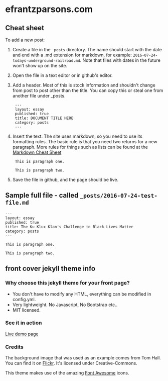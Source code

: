 # efrantzparsons.com

## Cheat sheet

To add a new post:

1. Create a file in the `_posts` directory. The name should start with the date and end with a .md extension for markdown, for example: `2016-07-24-todays-underground-railroad.md`. Note that files with dates in the future won't show up on the site.

2. Open the file in a text editor or in github's editor.

3. Add a header. Most of this is stock information and shouldn't change from post to post other than the title. You can copy this or steal one from another file under _posts.

        ---
        layout: essay
        published: true
        title: DOCUMENT TITLE HERE
        category: posts
        ---

4. Insert the text. The site uses markdown, so you need to use its formatting rules. The basic rule is that you need two returns for a new paragraph. More rules for things such as lists can be found at the [Markdown Cheat Sheet](http://support.mashery.com/docs/read/customizing_your_portal/Markdown_Cheat_Sheet)

        This is paragraph one.

        This is paragraph two.

5. Save the file in github, and the page should be live.

## Sample full file - called `_posts/2016-07-24-test-file.md`

```
---
layout: essay
published: true
title: The Ku Klux Klan's Challenge to Black Lives Matter
category: posts
---

This is paragraph one.

This is paragraph two.

```

## front cover jekyll theme info

### Why choose this jekyll theme for your front page?
* You don't have to modify any HTML, everything can be modified in config.yml.
* Very lightweight. No Javascript, No Bootstrap etc..
* MIT licensed.


### See it in action
<a href="https://dashingcode.github.io/front-cover/">Live demo page</a>

### Credits
The background image that was used as an example comes from Tom Hall.
You can find it on <a href="https://flic.kr/p/pqEPBb">Flickr</a>.
It's licensed under Creative-Commons.

This theme makes use of the amazing <a href="http://fontawesome.io/">Font Awesome</a> icons.


